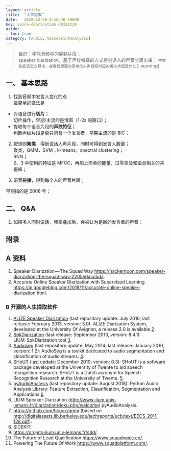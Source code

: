 ```yaml
---
layout: article
title:  "人声提取"
date:   2018-12-29 8:16:40 +0800
key: voice-diarization-20181229
aside:
  toc: true
category: [Audio, VoiceprintAnalysis]
---
```


>目的：移除音频中的静默片段；  
speaker diarization，基于声纹特征的方式将说话人的声音分离出来；  `中文到底该怎么翻译，或者我想要的简单的人声提取对应的英文术语是什么`{:.warning}  

## 一、 基本思路
1. 找到音频中发言人变化的点  
最简单的做法是
- 对语音进行**切片**；  
切片操作，早期/主流的是滑窗（1-2s 的窗口）；
- 提取每个语音片段的**声纹特征**；  
判断声纹片段是否只包含一个发言者，早期主流的是 BIC；  

2. 按规则**聚类**，得到说话人声片段，同时可得到发言人数量；  
聚类，GMM，SVM；k-means，spectral clustering；  
RNN；  
2、3 中使用的特征是 MFCC，再加上简单的能量、过零率及和语音相关的共振峰；

3. 语音**拼接**，得到每个人的声音片段；  

早期指的是 2008 年；  


## 二、 Q&A
1. 如果多人同时说话，频率叠加后，会被认为是新的发言者的声音；  


## 附录
## A 资料
1. Speaker Diarization — The Squad Way <https://hackernoon.com/speaker-diarization-the-squad-way-2205e0accbda>.  
2. Accurate Online Speaker Diarization with Supervised Learning <https://ai.googleblog.com/2018/11/accurate-online-speaker-diarization.html>.  


### B 开源的人生提取软件
1. [ALIZE Speaker Diarization](https://en.wikipedia.org/w/index.php?title=ALIZE_Speaker_Diarization&action=edit&redlink=1) (last repository update: July 2016; last release: February 2013, version: 3.0): ALIZE Diarization System, developed at the University Of Avignon, a release 2.0 is available [2](http://alize.univ-avignon.fr/svn/LIA_RAL/branches/2.0/LIA_SpkSeg/).  
2. [SpkDiarization](http://www-lium.univ-lemans.fr/diarization/doku.php/welcome%7CLIUM) (last release: September 2013, version: 8.4.1): LIUM_SpkDiarization tool [3](http://www-lium.univ-lemans.fr/fr/content/liumspkdiarization).  
3. [Audioseg](https://en.wikipedia.org/w/index.php?title=Audioseg&action=edit&redlink=1) (last repository update: May 2014; last release: January 2010, version: 1.2): AudioSeg is a toolkit dedicated to audio segmentation and classification of audio streams. [4](http://gforge.inria.fr/projects/audioseg).   
4. [SHoUT](https://en.wikipedia.org/w/index.php?title=SHoUT&action=edit&redlink=1) (last update: December 2010; version: 0.3): SHoUT is a software package developed at the University of Twente to aid speech recognition research. SHoUT is a Dutch acronym for Speech Recognition Research at the University of Twente. [5](http://shout-toolkit.sourceforge.net/).  
5. [pyAudioAnalysis](https://en.wikipedia.org/w/index.php?title=PyAudioAnalysis&action=edit&redlink=1) (last repository update: August 2018): Python Audio Analysis Library: Feature Extraction, Classification, Segmentation and Applications [6](https://github.com/tyiannak/pyAudioAnalysis).  
6. LIUM Speaker Diarization (http://www-lium.univ-lemans.fr/diarization/doku.php/welcome)
pyAudioAnalysis.   
7. https://github.com/hcook/gmm (based on http://digitalassets.lib.berkeley.edu/techreports/ucb/text/EECS-2011-128.pdf).   
8. SIDEKIT.  
9. https://projets-lium.univ-lemans.fr/s4d/.  
10. The Future of Lead Qualification <https://www.squadvoice.co/>.  
11. Powering The Future Of Work <https://www.squadplatform.com/>.   
